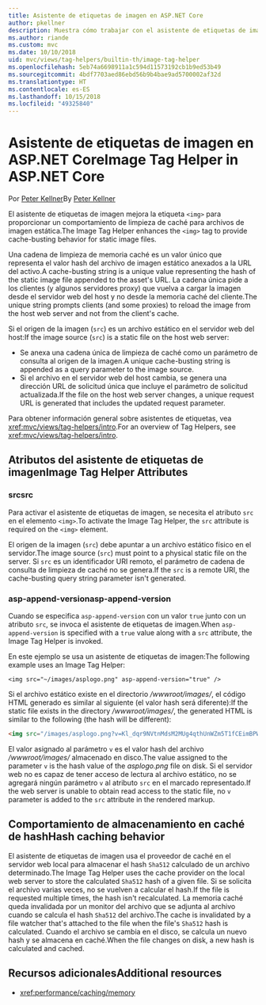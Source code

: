 ```yaml
---
title: Asistente de etiquetas de imagen en ASP.NET Core
author: pkellner
description: Muestra cómo trabajar con el asistente de etiquetas de imagen.
ms.author: riande
ms.custom: mvc
ms.date: 10/10/2018
uid: mvc/views/tag-helpers/builtin-th/image-tag-helper
ms.openlocfilehash: 5eb74a6698911a1c594d11573192cb1b9ed53b49
ms.sourcegitcommit: 4bdf7703aed86ebd56b9b4bae9ad5700002af32d
ms.translationtype: HT
ms.contentlocale: es-ES
ms.lasthandoff: 10/15/2018
ms.locfileid: "49325840"
---
```

# <a name="image-tag-helper-in-aspnet-core"></a><span data-ttu-id="14a58-103">Asistente de etiquetas de imagen en ASP.NET Core</span><span class="sxs-lookup"><span data-stu-id="14a58-103">Image Tag Helper in ASP.NET Core</span></span>

<span data-ttu-id="14a58-104">Por [Peter Kellner](http://peterkellner.net)</span><span class="sxs-lookup"><span data-stu-id="14a58-104">By [Peter Kellner](http://peterkellner.net)</span></span>

<span data-ttu-id="14a58-105">El asistente de etiquetas de imagen mejora la etiqueta `<img>` para proporcionar un comportamiento de limpieza de caché para archivos de imagen estática.</span><span class="sxs-lookup"><span data-stu-id="14a58-105">The Image Tag Helper enhances the `<img>` tag to provide cache-busting behavior for static image files.</span></span>

<span data-ttu-id="14a58-106">Una cadena de limpieza de memoria caché es un valor único que representa el valor hash del archivo de imagen estático anexados a la URL del activo.</span><span class="sxs-lookup"><span data-stu-id="14a58-106">A cache-busting string is a unique value representing the hash of the static image file appended to the asset's URL.</span></span> <span data-ttu-id="14a58-107">La cadena única pide a los clientes (y algunos servidores proxy) que vuelva a cargar la imagen desde el servidor web del host y no desde la memoria caché del cliente.</span><span class="sxs-lookup"><span data-stu-id="14a58-107">The unique string prompts clients (and some proxies) to reload the image from the host web server and not from the client's cache.</span></span>

<span data-ttu-id="14a58-108">Si el origen de la imagen (`src`) es un archivo estático en el servidor web del host:</span><span class="sxs-lookup"><span data-stu-id="14a58-108">If the image source (`src`) is a static file on the host web server:</span></span>

* <span data-ttu-id="14a58-109">Se anexa una cadena única de limpieza de caché como un parámetro de consulta al origen de la imagen.</span><span class="sxs-lookup"><span data-stu-id="14a58-109">A unique cache-busting string is appended as a query parameter to the image source.</span></span>
* <span data-ttu-id="14a58-110">Si el archivo en el servidor web del host cambia, se genera una dirección URL de solicitud única que incluye el parámetro de solicitud actualizada.</span><span class="sxs-lookup"><span data-stu-id="14a58-110">If the file on the host web server changes, a unique request URL is generated that includes the updated request parameter.</span></span>

<span data-ttu-id="14a58-111">Para obtener información general sobre asistentes de etiquetas, vea <xref:mvc/views/tag-helpers/intro>.</span><span class="sxs-lookup"><span data-stu-id="14a58-111">For an overview of Tag Helpers, see <xref:mvc/views/tag-helpers/intro>.</span></span>

## <a name="image-tag-helper-attributes"></a><span data-ttu-id="14a58-112">Atributos del asistente de etiquetas de imagen</span><span class="sxs-lookup"><span data-stu-id="14a58-112">Image Tag Helper Attributes</span></span>

### <a name="src"></a><span data-ttu-id="14a58-113">src</span><span class="sxs-lookup"><span data-stu-id="14a58-113">src</span></span>

<span data-ttu-id="14a58-114">Para activar el asistente de etiquetas de imagen, se necesita el atributo `src` en el elemento `<img>`.</span><span class="sxs-lookup"><span data-stu-id="14a58-114">To activate the Image Tag Helper, the `src` attribute is required on the `<img>` element.</span></span>

<span data-ttu-id="14a58-115">El origen de la imagen (`src`) debe apuntar a un archivo estático físico en el servidor.</span><span class="sxs-lookup"><span data-stu-id="14a58-115">The image source (`src`) must point to a physical static file on the server.</span></span> <span data-ttu-id="14a58-116">Si `src` es un identificador URI remoto, el parámetro de cadena de consulta de limpieza de caché no se genera.</span><span class="sxs-lookup"><span data-stu-id="14a58-116">If the `src` is a remote URI, the cache-busting query string parameter isn't generated.</span></span>

### <a name="asp-append-version"></a><span data-ttu-id="14a58-117">asp-append-version</span><span class="sxs-lookup"><span data-stu-id="14a58-117">asp-append-version</span></span>

<span data-ttu-id="14a58-118">Cuando se especifica `asp-append-version` con un valor `true` junto con un atributo `src`, se invoca el asistente de etiquetas de imagen.</span><span class="sxs-lookup"><span data-stu-id="14a58-118">When `asp-append-version` is specified with a `true` value along with a `src` attribute, the Image Tag Helper is invoked.</span></span>

<span data-ttu-id="14a58-119">En este ejemplo se usa un asistente de etiquetas de imagen:</span><span class="sxs-lookup"><span data-stu-id="14a58-119">The following example uses an Image Tag Helper:</span></span>

```cshtml
<img src="~/images/asplogo.png" asp-append-version="true" />
```

<span data-ttu-id="14a58-120">Si el archivo estático existe en el directorio */wwwroot/images/*, el código HTML generado es similar al siguiente (el valor hash será diferente):</span><span class="sxs-lookup"><span data-stu-id="14a58-120">If the static file exists in the directory */wwwroot/images/*, the generated HTML is similar to the following (the hash will be different):</span></span>

```html
<img src="/images/asplogo.png?v=Kl_dqr9NVtnMdsM2MUg4qthUnWZm5T1fCEimBPWDNgM" />
```

<span data-ttu-id="14a58-121">El valor asignado al parámetro `v` es el valor hash del archivo */wwwroot/images/* almacenado en disco.</span><span class="sxs-lookup"><span data-stu-id="14a58-121">The value assigned to the parameter `v` is the hash value of the *asplogo.png* file on disk.</span></span> <span data-ttu-id="14a58-122">Si el servidor web no es capaz de tener acceso de lectura al archivo estático, no se agregará ningún parámetro `v` al atributo `src` en el marcado representado.</span><span class="sxs-lookup"><span data-stu-id="14a58-122">If the web server is unable to obtain read access to the static file, no `v` parameter is added to the `src` attribute in the rendered markup.</span></span>

## <a name="hash-caching-behavior"></a><span data-ttu-id="14a58-123">Comportamiento de almacenamiento en caché de hash</span><span class="sxs-lookup"><span data-stu-id="14a58-123">Hash caching behavior</span></span>

<span data-ttu-id="14a58-124">El asistente de etiquetas de imagen usa el proveedor de caché en el servidor web local para almacenar el hash `Sha512` calculado de un archivo determinado.</span><span class="sxs-lookup"><span data-stu-id="14a58-124">The Image Tag Helper uses the cache provider on the local web server to store the calculated `Sha512` hash of a given file.</span></span> <span data-ttu-id="14a58-125">Si se solicita el archivo varias veces, no se vuelven a calcular el hash.</span><span class="sxs-lookup"><span data-stu-id="14a58-125">If the file is requested multiple times, the hash isn't recalculated.</span></span> <span data-ttu-id="14a58-126">La memoria caché queda invalidada por un monitor del archivo que se adjunta al archivo cuando se calcula el hash `Sha512` del archivo.</span><span class="sxs-lookup"><span data-stu-id="14a58-126">The cache is invalidated by a file watcher that's attached to the file when the file's `Sha512` hash is calculated.</span></span> <span data-ttu-id="14a58-127">Cuando el archivo se cambia en el disco, se calcula un nuevo hash y se almacena en caché.</span><span class="sxs-lookup"><span data-stu-id="14a58-127">When the file changes on disk, a new hash is calculated and cached.</span></span>

## <a name="additional-resources"></a><span data-ttu-id="14a58-128">Recursos adicionales</span><span class="sxs-lookup"><span data-stu-id="14a58-128">Additional resources</span></span>

* <xref:performance/caching/memory>
